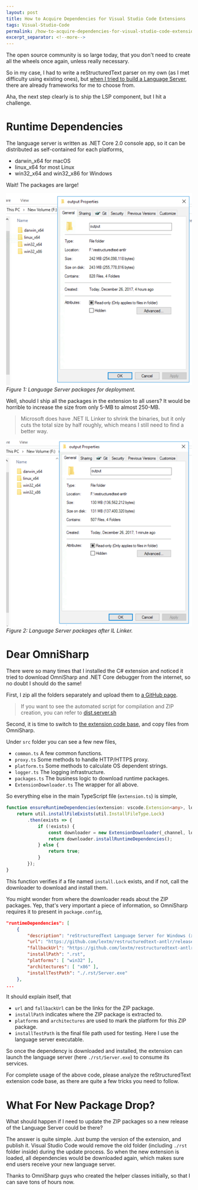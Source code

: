 ```yaml
---
layout: post
title: How to Acquire Dependencies for Visual Studio Code Extensions
tags: Visual-Studio-Code
permalink: /how-to-acquire-dependencies-for-visual-studio-code-extensions-9ca828cb168d
excerpt_separator: <!--more-->
---
```


The open source community is so large today, that you don't need to create all the wheels once again, unless really necessary.

So in my case, I had to write a reStructuredText parser on my own (as I met difficulty using existing ones), but [when I tried to build a Language Server](/how-to-write-your-language-server-in-c-d9302a44f694), there are already frameworks for me to choose from.

Aha, the next step clearly is to ship the LSP component, but I hit a challenge.
<!--more-->

# Runtime Dependencies
The language server is written as .NET Core 2.0 console app, so it can be distributed as self-contained for each platforms,

* darwin_x64 for macOS
* linux_x64 for most Linux
* win32_x64 and win32_x86 for Windows

Wait! The packages are large!

![img-description](/images/language-server-packages.png)
_Figure 1: Language Server packages for deployment._

Well, should I ship all the packages in the extension to all users? It would be horrible to increase the size from only 5-MB to almost 250-MB.

> Microsoft does have .NET IL Linker to shrink the binaries, but it only cuts the total size by half roughly, which means I still need to find a better way.

![img-description](/images/language-server-packages-2.png)
_Figure 2: Language Server packages after IL Linker._

# Dear OmniSharp
There were so many times that I installed the C# extension and noticed it tried to download OmniSharp and .NET Core debugger from the internet, so no doubt I should do the same!

First, I zip all the folders separately and upload them to [a GitHub page](https://github.com/lextm/restructuredtext-antlr/releases/tag/v0.9).

> If you want to see the automated script for compilation and ZIP creation, you can refer to [dist.server.sh](https://github.com/lextm/restructuredtext-antlr/blob/master/dist.server.sh)

Second, it is time to switch to [the extension code base](https://github.com/vscode-restructuredtext/vscode-restructuredtext), and copy files from OmniSharp.

Under `src` folder you can see a few new files,

* `common.ts` A few common functions.
* `proxy.ts` Some methods to handle HTTP/HTTPS proxy.
* `platform.ts` Some methods to calculate OS dependent strings.
* `logger.ts` The logging infrastructure.
* `packages.ts` The business logic to download runtime packages.
* `ExtensionDownloader.ts` The wrapper for all above.

So everything else in the main TypeScript file (`extension.ts`) is simple,

``` typescript
function ensureRuntimeDependencies(extension: vscode.Extension<any>, logger: Logger): Promise<boolean> {
    return util.installFileExists(util.InstallFileType.Lock)
        .then(exists => {
            if (!exists) {
                const downloader = new ExtensionDownloader(_channel, logger, extension.packageJSON);
                return downloader.installRuntimeDependencies();
            } else {
                return true;
            }
        });
}
```
This function verifies if a file named `install.Lock` exists, and if not, call the downloader to download and install them.

You might wonder from where the downloader reads about the ZIP packages. Yep, that's very important a piece of information, so OmniSharp requires it to present in `package.config`,

``` json
"runtimeDependencies": [
    {
        "description": "reStructuredText Language Server for Windows (x86)",
        "url": "https://github.com/lextm/restructuredtext-antlr/releases/download/v0.9/win32_x86.zip",
        "fallbackUrl": "https://github.com/lextm/restructuredtext-antlr/releases/download/v0.9/win32_x86.zip",
        "installPath": ".rst",
        "platforms": [ "win32" ],
        "architectures": [ "x86" ],
        "installTestPath": "./.rst/Server.exe"
    },
...
```
It should explain itself, that

* `url` and `fallbackUrl` can be the links for the ZIP package.
* `installPath` indicates where the ZIP package is extracted to.
* `platforms` and `architectures` are used to mark the platform for this ZIP package.
* `installTestPath` is the final file path used for testing. Here I use the language server executable.

So once the dependency is downloaded and installed, the extension can launch the language server (here `./rst/Server.exe`) to consume its services.

For complete usage of the above code, please analyze the reStructuredText extension code base, as there are quite a few tricks you need to follow.

# What For New Package Drop?
What should happen if I need to update the ZIP packages so a new release of the Language Server could be there?

The answer is quite simple. Just bump the version of the extension, and publish it. Visual Studio Code would remove the old folder (including `./rst` folder inside) during the update process. So when the new extension is loaded, all dependencies would be downloaded again, which makes sure end users receive your new language server.

Thanks to OmniSharp guys who created the helper classes initially, so that I can save tons of hours now.
